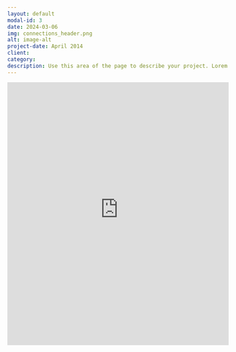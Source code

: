 ```yaml
---
layout: default
modal-id: 3
date: 2024-03-06
img: connections_header.png
alt: image-alt
project-date: April 2014
client: 
category: 
description: Use this area of the page to describe your project. Lorem ipsum dolor sit amet, consectetur adipisicing elit. Mollitia neque assumenda ipsam nihil, molestias magnam, recusandae quos quis inventore quisquam velit asperiores, vitae? Reprehenderit soluta, eos quod consequuntur itaque. Nam.
---
```

 <iframe src="https://connections.zsrobinson.com/play?options=eyJuYW1lcyI6WyJlcG9ueW1vdXMgbmV1cm9zY2llbmNlIHRlcm1zIiwiYmFzYWwgX19fXyIsImNvbG91ciBpZGlvbXMgZm9yIGZlZWxpbmdzIiwicmVsYXRlZCB0byBiYXNpYyBuZXVyb3NjaWVuY2UgY29uY2VwdHMiXSwid29yZHMiOltbIndlcm5pY2tlIiwiYnJvY2EiLCJ3aWxsaXMiLCJicm9kbWFubiJdLFsiZ2FuZ2xpYSIsImZvcmVicmFpbiIsImxhbWluYSIsInN0YXRlIl0sWyJwaW5rIiwiYmx1ZSIsImdyZWVuIiwicmVkIl0sWyJncmV5Iiwid2hpdGUiLCJuZXVyb24iLCJjb3J0ZXgiXV0sImF1dGhvciI6IiIsInRpdGxlIjoibmV1cm9xdWl6In0=" width="100%" height="600px" style="border: none;"></iframe>
